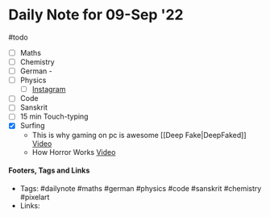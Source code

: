 # Daily Note for 09-Sep '22
#todo
- [ ] Maths
- [ ] Chemistry
- [ ] German - 
- [ ] Physics
	- [ ] [Instagram](https://www.instagram.com/physics.infographics/)
- [ ] Code
- [ ] Sanskrit
- [ ] 15 min Touch-typing
- [x] Surfing
	-  This is why gaming on pc is awesome [[Deep Fake|DeepFaked]] [Video](https://www.youtube.com/watch?v=olKHiiEaPc4)
	- How Horror Works [Video](https://youtu.be/llpsjbNQIns)


#### Footers, Tags and Links
- Tags: #dailynote #maths #german #physics #code #sanskrit #chemistry #pixelart 
- Links: 

[^1]: